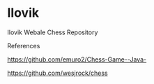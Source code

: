 # Ilovik
Ilovik Webale Chess Repository

References

https://github.com/emuro2/Chess-Game--Java-

https://github.com/wesjrock/chess
